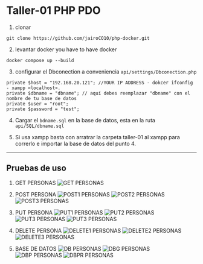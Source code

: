 # Taller-01 PHP PDO

1. clonar 
```
git clone https://github.com/jairoCO10/php-docker.git
```
2. levantar docker 
you have to have docker
```
docker compose up --build
```
3. configurar el Dbconection a conveniencia `api/settings/Dbconection.php`
```
private $host = "192.168.20.121"; //YOUR IP ADDRESS - dokcer ifconfig - xampp <localhost>.
private $dbname = "dbname"; // aquí debes reemplazar "dbname" con el nombre de tu base de datos
private $user = "root";
private $password = "test";
```
4. Cargar el `bdname.sql` en la base de datos, esta en la ruta `api/SQL/dbname.sql` 

5. Si usa xampp basta con arratrar la carpeta taller-01 al xampp para correrlo e importar la base de datos del punto 4.

---

## Pruebas de uso

1. GET PERSONAS
![GET PERSONAS](./public/imgs/getp.jpeg)

2. POST PERSONA
![POST1 PERSONAS](./public/imgs/pre-post.jpeg)
![POST2 PERSONAS](./public/imgs/postp.jpeg)
![POST3 PERSONAS](./public/imgs/getrp.jpeg)

3. PUT PERSONA
![PUT1 PERSONAS](./public/imgs/put_1.jpeg)
![PUT2 PERSONAS](./public/imgs/put_2.jpeg)
![PUT3 PERSONAS](./public/imgs/put_3.jpeg)
![PUT3 PERSONAS](./public/imgs/put_4.jpeg)


4. DELETE PERSONA
![DELETE1 PERSONAS](./public/imgs/del.jpeg)
![DELETE2 PERSONAS](./public/imgs/del_confir.jpeg)
![DELETE3 PERSONAS](./public/imgs/res_end.jpeg)

5. BASE DE DATOS
![DB PERSONAS](./public/imgs/db.jpg)
![DBG PERSONAS](./public/imgs/db_tb_genero.jpg)
![DBP PERSONAS](./public/imgs/db_tb_personas.jpeg)
![DBPR PERSONAS](./public/imgs/db_tb_programa.jpeg)


